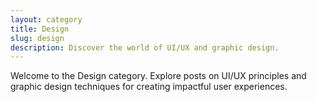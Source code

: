 ```yaml
---
layout: category
title: Design
slug: design
description: Discover the world of UI/UX and graphic design.
---
```


Welcome to the Design category. Explore posts on UI/UX principles and graphic design techniques for creating impactful user experiences.

